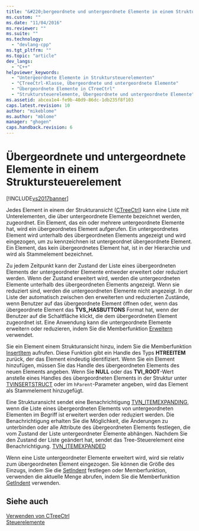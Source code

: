 ```yaml
---
title: "&#220;bergeordnete und untergeordnete Elemente in einem Struktursteuerelement | Microsoft Docs"
ms.custom: ""
ms.date: "11/04/2016"
ms.reviewer: ""
ms.suite: ""
ms.technology: 
  - "devlang-cpp"
ms.tgt_pltfrm: ""
ms.topic: "article"
dev_langs: 
  - "C++"
helpviewer_keywords: 
  - "Untergeordnete Elemente in Struktursteuerelementen"
  - "CTreeCtrl-Klasse, Übergeordnete und untergeordnete Elemente"
  - "Übergeordnete Elemente in CTreeCtrl"
  - "Struktursteuerelemente, Übergeordnete und untergeordnete Elemente"
ms.assetid: abcea1e4-fe9b-40d9-86dc-1db235f8f103
caps.latest.revision: 10
author: "mikeblome"
ms.author: "mblome"
manager: "ghogen"
caps.handback.revision: 6
---
```

# &#220;bergeordnete und untergeordnete Elemente in einem Struktursteuerelement
[!INCLUDE[vs2017banner](../assembler/inline/includes/vs2017banner.md)]

Jedes Element in einem der Strukturansicht \([CTreeCtrl](../mfc/reference/ctreectrl-class.md)\) kann eine Liste mit Unterelementen, die über untergeordnete Elemente bezeichnet werden, zugeordnet.  Ein Element, das ein oder mehrere untergeordnete Elemente hat, wird ein übergeordnetes Element aufgerufen.  Ein untergeordnetes Element wird unterhalb des übergeordneten Elements angezeigt und wird eingezogen, um zu kennzeichnen ist untergeordnet übergeordnete Element.  Ein Element, das kein übergeordnetes Element hat, ist in der Hierarchie und wird als Stammelement bezeichnet.  
  
 Zu jedem Zeitpunkt kann der Zustand der Liste eines übergeordneten Elements der untergeordneter Elemente entweder erweitert oder reduziert werden.  Wenn der Zustand erweitert wird, werden die untergeordneten Elemente unterhalb des übergeordneten Elements angezeigt.  Wenn sie reduziert sind, werden die untergeordneten Elemente nicht angezeigt.  In der Liste der automatisch zwischen den erweiterten und reduzierten Zustände, wenn Benutzer auf das übergeordnete Element öffnen oder, wenn das übergeordnete Element das **TVS\_HASBUTTONS** Format hat, wenn der Benutzer auf die Schaltfläche klickt, die dem übergeordneten Element zugeordnet ist.  Eine Anwendung kann die untergeordnete Elemente erweitern oder reduzieren, indem Sie die Memberfunktion [Erweitern](../Topic/CTreeCtrl::Expand.md) verwendet.  
  
 Sie ein Element einem Strukturansicht hinzu, indem Sie die Memberfunktion [InsertItem](../Topic/CTreeCtrl::InsertItem.md) aufrufen.  Diese Funktion gibt ein Handle des Typs **HTREEITEM** zurück, der das Element eindeutig identifiziert.  Wenn Sie ein Element hinzufügen, müssen Sie das Handle des übergeordneten Elements des neuen Elements angeben.  Wenn Sie **NULL** oder das **TVI\_ROOT**\-Wert anstelle eines Handles des übergeordneten Elements in der Struktur unter [TVINSERTSTRUCT](http://msdn.microsoft.com/library/windows/desktop/bb773452) oder im `hParent`\-Parameter angeben, wird das Element als Stammelement hinzugefügt.  
  
 Eine Strukturansicht sendet eine Benachrichtigung [TVN\_ITEMEXPANDING](http://msdn.microsoft.com/library/windows/desktop/bb773537), wenn die Liste eines übergeordneten Elements von untergeordneten Elementen im Begriff ist erweitert werden oder reduziert werden.  Die Benachrichtigung erhalten Sie die Möglichkeit, die Änderungen zu unterbinden oder alle Attribute des übergeordneten Elements festlegen, die vom Zustand der Liste untergeordneter Elemente abhängen.  Nachdem Sie den Zustand der Liste geändert hat, sendet das Tree\-Steuerelement eine Benachrichtigung. [TVN\_ITEMEXPANDED](http://msdn.microsoft.com/library/windows/desktop/bb773533)  
  
 Wenn eine Liste untergeordneter Elemente erweitert wird, wird sie relativ zum übergeordneten Element eingezogen.  Sie können die Größe des Einzugs, indem Sie die [SetIndent](../Topic/CTreeCtrl::SetIndent.md) festlegen oder Memberfunktion, verwenden die aktuelle Menge abrufen, indem Sie die Memberfunktion [GetIndent](../Topic/CTreeCtrl::GetIndent.md) verwenden.  
  
## Siehe auch  
 [Verwenden von CTreeCtrl](../mfc/using-ctreectrl.md)   
 [Steuerelemente](../mfc/controls-mfc.md)